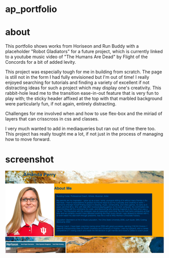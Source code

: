 # ap_portfolio

# about

This portfolio shows works from Horiseon and Run Buddy with a placeholder "Robot Gladiators" for a future project, which is currently linked to a youtube music video of "The Humans Are Dead" by Flight of the Concords for a bit of added levity. 

This project was especially tough for me in building from scratch. The page is still not in the form I had fully envisioned but I'm out of time! I really enjoyed searching for tutorials and finding a variety of excellent if not distracting ideas for such a project which may display one's creativity.  This rabbit-hole lead me to the transition ease-in-out feature that is very fun to play with; the sticky header affixed at the top with that marbled background were particularly fun, if not again, entirely distracting. 

Challenges for me involved when and how to use flex-box and the miriad of layers that can crisscross in css and classes. 

I very much wanted to add in mediaqueries but ran out of time there too. This project has really tought me a lot, if not just in the process of managing how to move forward. 

# screenshot

![](assets/images/ap_portfolio.png)